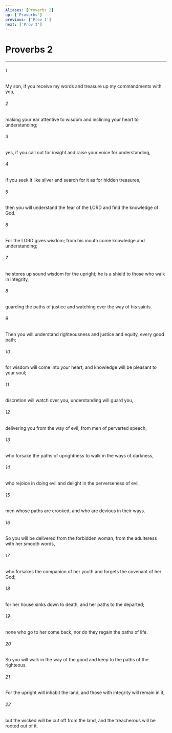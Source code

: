 ```yaml
---
Aliases: [Proverbs 2]
up: ['Proverbs']
previous: ['Prov 1']
next: ['Prov 3']
---
```

# Proverbs 2
***



###### 1 
My son, if you receive my words and treasure up my commandments with you, 

###### 2 
making your ear attentive to wisdom and inclining your heart to understanding; 

###### 3 
yes, if you call out for insight and raise your voice for understanding, 

###### 4 
if you seek it like silver and search for it as for hidden treasures, 

###### 5 
then you will understand the fear of the LORD and find the knowledge of God. 

###### 6 
For the LORD gives wisdom; from his mouth come knowledge and understanding; 

###### 7 
he stores up sound wisdom for the upright; he is a shield to those who walk in integrity, 

###### 8 
guarding the paths of justice and watching over the way of his saints. 

###### 9 
Then you will understand righteousness and justice and equity, every good path; 

###### 10 
for wisdom will come into your heart, and knowledge will be pleasant to your soul; 

###### 11 
discretion will watch over you, understanding will guard you, 

###### 12 
delivering you from the way of evil, from men of perverted speech, 

###### 13 
who forsake the paths of uprightness to walk in the ways of darkness, 

###### 14 
who rejoice in doing evil and delight in the perverseness of evil, 

###### 15 
men whose paths are crooked, and who are devious in their ways. 

###### 16 
So you will be delivered from the forbidden woman, from the adulteress with her smooth words, 

###### 17 
who forsakes the companion of her youth and forgets the covenant of her God; 

###### 18 
for her house sinks down to death, and her paths to the departed; 

###### 19 
none who go to her come back, nor do they regain the paths of life. 

###### 20 
So you will walk in the way of the good and keep to the paths of the righteous. 

###### 21 
For the upright will inhabit the land, and those with integrity will remain in it, 

###### 22 
but the wicked will be cut off from the land, and the treacherous will be rooted out of it.
